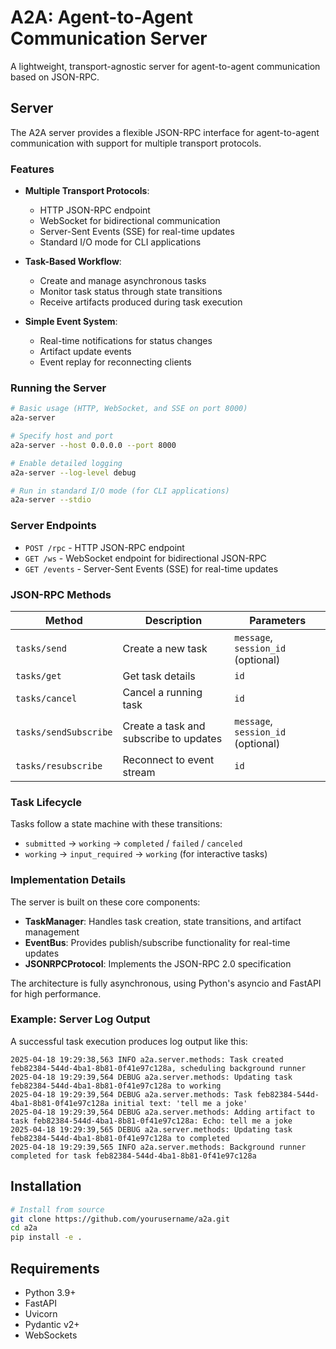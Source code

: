 # A2A: Agent-to-Agent Communication Server

A lightweight, transport-agnostic server for agent-to-agent communication based on JSON-RPC.

## Server

The A2A server provides a flexible JSON-RPC interface for agent-to-agent communication with support for multiple transport protocols.

### Features

- **Multiple Transport Protocols**:
  - HTTP JSON-RPC endpoint
  - WebSocket for bidirectional communication
  - Server-Sent Events (SSE) for real-time updates
  - Standard I/O mode for CLI applications

- **Task-Based Workflow**:
  - Create and manage asynchronous tasks
  - Monitor task status through state transitions
  - Receive artifacts produced during task execution

- **Simple Event System**:
  - Real-time notifications for status changes
  - Artifact update events
  - Event replay for reconnecting clients

### Running the Server

```bash
# Basic usage (HTTP, WebSocket, and SSE on port 8000)
a2a-server

# Specify host and port
a2a-server --host 0.0.0.0 --port 8000

# Enable detailed logging
a2a-server --log-level debug

# Run in standard I/O mode (for CLI applications)
a2a-server --stdio
```

### Server Endpoints

- `POST /rpc` - HTTP JSON-RPC endpoint
- `GET /ws` - WebSocket endpoint for bidirectional JSON-RPC
- `GET /events` - Server-Sent Events (SSE) for real-time updates

### JSON-RPC Methods

| Method | Description | Parameters |
|--------|-------------|------------|
| `tasks/send` | Create a new task | `message`, `session_id` (optional) |
| `tasks/get` | Get task details | `id` |
| `tasks/cancel` | Cancel a running task | `id` |
| `tasks/sendSubscribe` | Create a task and subscribe to updates | `message`, `session_id` (optional) |
| `tasks/resubscribe` | Reconnect to event stream | `id` |

### Task Lifecycle

Tasks follow a state machine with these transitions:

- `submitted` → `working` → `completed` / `failed` / `canceled`
- `working` → `input_required` → `working` (for interactive tasks)

### Implementation Details

The server is built on these core components:

- **TaskManager**: Handles task creation, state transitions, and artifact management
- **EventBus**: Provides publish/subscribe functionality for real-time updates
- **JSONRPCProtocol**: Implements the JSON-RPC 2.0 specification

The architecture is fully asynchronous, using Python's asyncio and FastAPI for high performance.

### Example: Server Log Output

A successful task execution produces log output like this:

```
2025-04-18 19:29:38,563 INFO a2a.server.methods: Task created feb82384-544d-4ba1-8b81-0f41e97c128a, scheduling background runner
2025-04-18 19:29:39,564 DEBUG a2a.server.methods: Updating task feb82384-544d-4ba1-8b81-0f41e97c128a to working
2025-04-18 19:29:39,564 DEBUG a2a.server.methods: Task feb82384-544d-4ba1-8b81-0f41e97c128a initial text: 'tell me a joke'
2025-04-18 19:29:39,564 DEBUG a2a.server.methods: Adding artifact to task feb82384-544d-4ba1-8b81-0f41e97c128a: Echo: tell me a joke
2025-04-18 19:29:39,565 DEBUG a2a.server.methods: Updating task feb82384-544d-4ba1-8b81-0f41e97c128a to completed
2025-04-18 19:29:39,565 INFO a2a.server.methods: Background runner completed for task feb82384-544d-4ba1-8b81-0f41e97c128a
```

## Installation

```bash
# Install from source
git clone https://github.com/yourusername/a2a.git
cd a2a
pip install -e .
```

## Requirements

- Python 3.9+
- FastAPI
- Uvicorn
- Pydantic v2+
- WebSockets